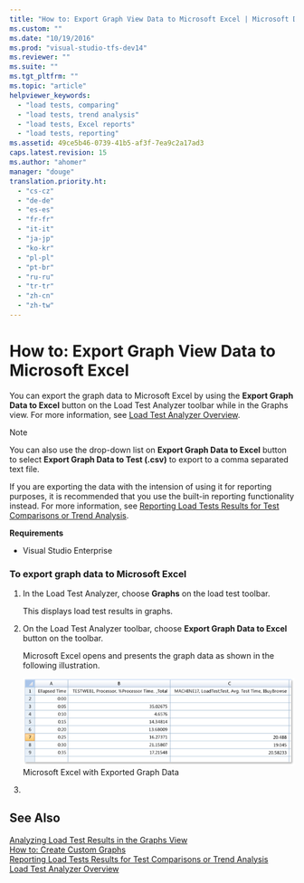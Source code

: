 ```yaml
---
title: "How to: Export Graph View Data to Microsoft Excel | Microsoft Docs"
ms.custom: ""
ms.date: "10/19/2016"
ms.prod: "visual-studio-tfs-dev14"
ms.reviewer: ""
ms.suite: ""
ms.tgt_pltfrm: ""
ms.topic: "article"
helpviewer_keywords: 
  - "load tests, comparing"
  - "load tests, trend analysis"
  - "load tests, Excel reports"
  - "load tests, reporting"
ms.assetid: 49ce5b46-0739-41b5-af3f-7ea9c2a17ad3
caps.latest.revision: 15
ms.author: "ahomer"
manager: "douge"
translation.priority.ht: 
  - "cs-cz"
  - "de-de"
  - "es-es"
  - "fr-fr"
  - "it-it"
  - "ja-jp"
  - "ko-kr"
  - "pl-pl"
  - "pt-br"
  - "ru-ru"
  - "tr-tr"
  - "zh-cn"
  - "zh-tw"
---
```

# How to: Export Graph View Data to Microsoft Excel
You can export the graph data to Microsoft Excel by using the **Export Graph Data to Excel** button on the Load Test Analyzer toolbar while in the Graphs view. For more information, see [Load Test Analyzer Overview](../test/load-test-analyzer-overview.md).  
  
> [!NOTE]
>  You can also use the drop-down list on **Export Graph Data to Excel** button to select **Export Graph Data to Test (.csv)** to export to a comma separated text file.  
  
 If you are exporting the data with the intension of using it for reporting purposes, it is recommended that you use the built-in reporting functionality instead. For more information, see [Reporting Load Tests Results for Test Comparisons or Trend Analysis](../test/reporting-load-tests-results-for-test-comparisons-or-trend-analysis.md).  
  
 **Requirements**  
  
-   Visual Studio Enterprise  
  
### To export graph data to Microsoft Excel  
  
1.  In the Load Test Analyzer, choose **Graphs** on the load test toolbar.  
  
     This displays load test results in graphs.  
  
2.  On the Load Test Analyzer toolbar, choose **Export Graph Data to Excel** button on the toolbar.  
  
     Microsoft Excel opens and presents the graph data as shown in the following illustration.  
  
     ![Microsoft Excel with exported graph data](../test/media/excel_exportedgraph.png "Excel_exportedgraph")  
Microsoft Excel with Exported Graph Data  
  
3.  
  
## See Also  
 [Analyzing Load Test Results in the Graphs View](../test/analyzing-load-test-results-in-the-graphs-view-of-the-load-test-analyzer.md)   
 [How to: Create Custom Graphs](../test/how-to--create-custom-graphs-in-load-test-results.md)   
 [Reporting Load Tests Results for Test Comparisons or Trend Analysis](../test/reporting-load-tests-results-for-test-comparisons-or-trend-analysis.md)   
 [Load Test Analyzer Overview](../test/load-test-analyzer-overview.md)